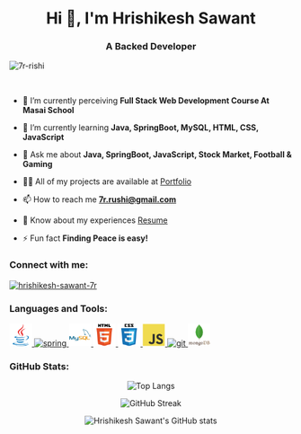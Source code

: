 <h1 align="center">Hi 👋, I'm Hrishikesh Sawant</h1>
<h3 align="center">A Backed Developer</h3>
<p align="left"> <img src="https://komarev.com/ghpvc/?username=7r-rishi&label=Profile%20views&color=0e75b6&style=flat" alt="7r-rishi" /> </p>
<p align="left"> <a href="https://twitter.com/" target="blank"><img src="https://img.shields.io/twitter/follow/?logo=twitter&style=for-the-badge" alt="" /></a> </p>

- 🔭 I’m currently perceiving **Full Stack Web Development Course At Masai School**

- 🌱 I’m currently learning **Java, SpringBoot, MySQL, HTML, CSS, JavaScript**

- 💬 Ask me about **Java, SpringBoot, JavaScript, Stock Market, Football & Gaming**

- 👨‍💻 All of my projects are available at [Portfolio]()
 
- 📫 How to reach me **7r.rushi@gmail.com**

- 📄 Know about my experiences [Resume](https://drive.google.com/file/d/1Wz6bN2CojWyl_L1hQ7ibPZjeMjEG46VD/view?usp=share_link)

- ⚡ Fun fact **Finding Peace is easy!**

<h3 align="left">Connect with me:</h3>
<p align="left">
<a href="https://linkedin.com/in/hrishikesh-sawant-7r" target="blank"><img align="center" src="https://raw.githubusercontent.com/rahuldkjain/github-profile-readme-generator/master/src/images/icons/Social/linked-in-alt.svg" alt="hrishikesh-sawant-7r" height="30" width="40" /></a>
</p>

<h3 align="left">Languages and Tools:</h3>
<p align="left">

<a href="https://www.java.com" target="_blank" rel="noreferrer"> <img src="https://raw.githubusercontent.com/devicons/devicon/master/icons/java/java-original.svg" alt="java" width="40" height="40"/> </a> 
   <a href="https://spring.io/" target="_blank" rel="noreferrer"> <img src="https://www.vectorlogo.zone/logos/springio/springio-icon.svg" alt="spring" width="40" height="40"/> </a>
 <a href="https://www.mysql.com/" target="_blank" rel="noreferrer"> <img src="https://raw.githubusercontent.com/devicons/devicon/master/icons/mysql/mysql-original-wordmark.svg" alt="mysql" width="40" height="40"/> </a> 
 <a href="https://www.w3.org/html/" target="_blank" rel="noreferrer"> <img src="https://raw.githubusercontent.com/devicons/devicon/master/icons/html5/html5-original-wordmark.svg" alt="html5" width="40" height="40"/> </a> 
 <a href="https://www.w3schools.com/css/" target="_blank" rel="noreferrer"> <img src="https://raw.githubusercontent.com/devicons/devicon/master/icons/css3/css3-original-wordmark.svg" alt="css3" width="40" height="40"/> </a> 
 <a href="https://developer.mozilla.org/en-US/docs/Web/JavaScript" target="_blank" rel="noreferrer"> <img src="https://raw.githubusercontent.com/devicons/devicon/master/icons/javascript/javascript-original.svg" alt="javascript" width="40" height="40"/> </a> 
 <a href="https://git-scm.com/" target="_blank" rel="noreferrer"> <img src="https://www.vectorlogo.zone/logos/git-scm/git-scm-icon.svg" alt="git" width="40" height="40"/> </a>
 <a href="https://www.mongodb.com/" target="_blank" rel="noreferrer"> <img src="https://raw.githubusercontent.com/devicons/devicon/master/icons/mongodb/mongodb-original-wordmark.svg" alt="mongodb" width="40" height="40"/> </a> 
</p>



<h3 align="left">GitHub Stats:</h3>
<div align="center">
<!-- <p><img align="center"  src="https://github-readme-stats.vercel.app/api/top-langs?username=7r-rishi&show_icons=true&locale=en&layout=compact" alt="7r-rishi" /</p>
<p>&nbsp;<img align="center" src="https://github-readme-stats.vercel.app/api?username=7r-rishi&show_icons=true&locale=en" alt="7r-rishi" /></p>
<p><img align="center" src="https://github-readme-streak-stats.herokuapp.com/?user=7r-rishi&" alt="7r-rishi" /></p> -->
 
 ![Top Langs](https://github-readme-stats.vercel.app/api/top-langs/?username=7r-Rishi&layout=compact&theme=chartreuse-dark&hide_border=true)
 
 ![GitHub Streak](https://streak-stats.demolab.com?user=7r-Rishi&theme=chartreuse-dark&hide_border=true)
 
 ![Hrishikesh Sawant's GitHub stats](https://github-readme-stats.vercel.app/api?username=7r-Rishi&show_icons=true&theme=chartreuse-dark&hide_border=true) 
 
</div>

